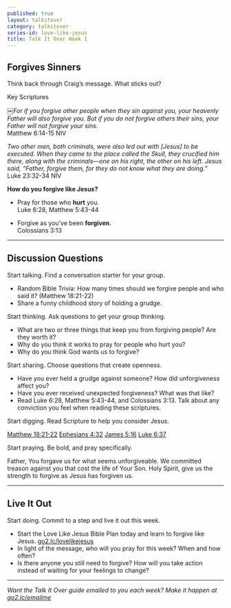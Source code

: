 ```yaml
---
published: true
layout: talkitover
category: talkitover
series-id: love-like-jesus
title: Talk It Over Week 1
---
```


## Forgives Sinners

<p class="lead">Think back through Craig’s message. What sticks out?</p> 

Key Scriptures

￼_For if you forgive other people when they sin against you, your heavenly Father will also forgive you. But if you do not forgive others their sins, your Father will not forgive your sins._  
Matthew 6:14-15 NIV

_Two other men, both criminals, were also led out with [Jesus] to be executed. When they came to the place called the Skull, they crucified him there, along with the criminals—one on his right, the other on his left. Jesus said, “Father, forgive them, for they do not know what they are doing.”_  
Luke 23:32-34 NIV

**How do you forgive like Jesus?**  

* Pray for those who **hurt** you.  
Luke 6:28, Matthew 5:43-44

* Forgive as you’ve been **forgiven**.  
Colossians 3:13

* * *

## Discussion Questions
<p class="lead">Start talking. Find a conversation starter for your group.</p> 

* Random Bible Trivia: How many times should we forgive people and who said it? (Matthew 18:21-22)
* Share a funny childhood story of holding a grudge.

<p class="lead">Start thinking. Ask questions to get your group thinking.</p> 

* What are two or three things that keep you from forgiving people? Are they worth it?
* Why do you think it works to pray for people who hurt you?
* Why do you think God wants us to forgive?
 
<p class="lead">Start sharing. Choose questions that create openness.</p> 

* Have you ever held a grudge against someone? How did unforgiveness affect you?
* Have you ever received unexpected forgiveness? What was that like?
* Read Luke 6:28, Matthew 5:43-44, and Colossians 3:13. Talk about any conviction you feel when reading these scriptures.

<p class="lead">Start digging. Read Scripture to help you consider Jesus.</p> 

[Matthew 18:21-22](https://www.bible.com/bible/111/mat.18.21-22.niv) [Ephesians 4:32](https://www.bible.com/bible/111/eph.4.32.niv) [James 5:16](https://www.bible.com/bible/111/jam.5.16.niv) [Luke 6:37](https://www.bible.com/bible/111/luk.6.37.niv)

<p class="lead">Start praying. Be bold, and pray specifically.</p> 

Father, You forgave us for what seems unforgiveable. We committed treason against you that cost the life of Your Son. Holy Spirit, give us the strength to forgive as Jesus has forgiven us.

* * *

## Live It Out
<p class="lead">Start doing. Commit to a step and live it out this week.</p>

* Start the Love Like Jesus Bible Plan today and learn to forgive like Jesus. [go2.lc/lovelikejesus](https://www.bible.com/reading-plans/2391-love-like-jesus)
* In light of the message, who will you pray for this week? When and how often?
* Is there anyone you still need to forgive? How will you take action instead of waiting for your feelings to change?

* * *

_Want the Talk It Over guide emailed to you each week? Make it happen at [go2.lc/emailme](http://info.life.church/talkitover)_
